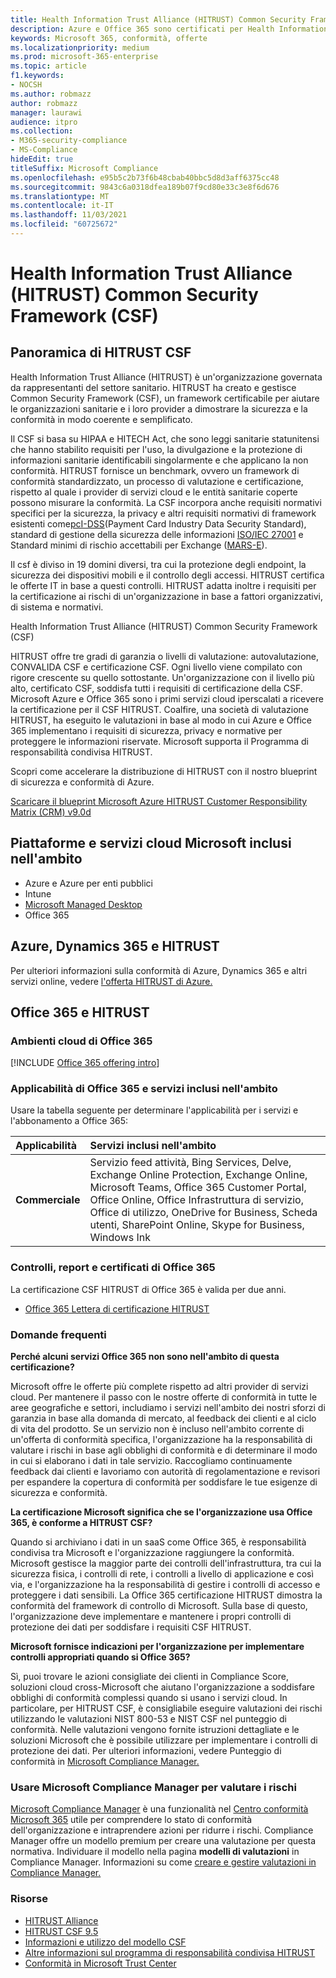 ```yaml
---
title: Health Information Trust Alliance (HITRUST) Common Security Framework (CSF)
description: Azure e Office 365 sono certificati per Health Information Trust Alliance (HITRUST) Common Security Framework (CSF).
keywords: Microsoft 365, conformità, offerte
ms.localizationpriority: medium
ms.prod: microsoft-365-enterprise
ms.topic: article
f1.keywords:
- NOCSH
ms.author: robmazz
author: robmazz
manager: laurawi
audience: itpro
ms.collection:
- M365-security-compliance
- MS-Compliance
hideEdit: true
titleSuffix: Microsoft Compliance
ms.openlocfilehash: e95b5c2b73f6b48cbab40bbc5d8d3aff6375cc48
ms.sourcegitcommit: 9843c6a0318dfea189b07f9cd80e33c3e8f6d676
ms.translationtype: MT
ms.contentlocale: it-IT
ms.lasthandoff: 11/03/2021
ms.locfileid: "60725672"
---
```

# <a name="health-information-trust-alliance-hitrust-common-security-framework-csf"></a>Health Information Trust Alliance (HITRUST) Common Security Framework (CSF)

## <a name="hitrust-csf-overview"></a>Panoramica di HITRUST CSF

Health Information Trust Alliance (HITRUST) è un'organizzazione governata da rappresentanti del settore sanitario. HITRUST ha creato e gestisce Common Security Framework (CSF), un framework certificabile per aiutare le organizzazioni sanitarie e i loro provider a dimostrare la sicurezza e la conformità in modo coerente e semplificato.

Il CSF si basa su HIPAA e HITECH Act, che sono leggi sanitarie statunitensi che hanno stabilito requisiti per l'uso, la divulgazione e la protezione di informazioni sanitarie identificabili singolarmente e che applicano la non conformità. HITRUST fornisce un benchmark, ovvero un framework di conformità standardizzato, un processo di valutazione e certificazione, rispetto al quale i provider di servizi cloud e le entità sanitarie coperte possono misurare la conformità. La CSF incorpora anche requisiti normativi specifici per la sicurezza, la privacy e altri requisiti normativi di framework esistenti come[pcI-DSS](https://www.microsoft.com/trustcenter/compliance/pci)(Payment Card Industry Data Security Standard), standard di gestione della sicurezza delle informazioni [ISO/IEC 27001](https://www.microsoft.com/trustcenter/compliance/iso-iec-27001) e Standard minimi di rischio accettabili per Exchange ([MARS-E](https://www.microsoft.com/trustcenter/compliance/mars-e)).

Il csf è diviso in 19 domini diversi, tra cui la protezione degli endpoint, la sicurezza dei dispositivi mobili e il controllo degli accessi. HITRUST certifica le offerte IT in base a questi controlli. HITRUST adatta inoltre i requisiti per la certificazione ai rischi di un'organizzazione in base a fattori organizzativi, di sistema e normativi.

Health Information Trust Alliance (HITRUST) Common Security Framework (CSF)

HITRUST offre tre gradi di garanzia o livelli di valutazione: autovalutazione, CONVALIDA CSF e certificazione CSF. Ogni livello viene compilato con rigore crescente su quello sottostante. Un'organizzazione con il livello più alto, certificato CSF, soddisfa tutti i requisiti di certificazione della CSF. Microsoft Azure e Office 365 sono i primi servizi cloud iperscalati a ricevere la certificazione per il CSF HITRUST. Coalfire, una società di valutazione HITRUST, ha eseguito le valutazioni in base al modo in cui Azure e Office 365 implementano i requisiti di sicurezza, privacy e normative per proteggere le informazioni riservate. Microsoft supporta il Programma di responsabilità condivisa HITRUST.

Scopri come accelerare la distribuzione di HITRUST con il nostro blueprint di sicurezza e conformità di Azure.

[Scaricare il blueprint Microsoft Azure HITRUST Customer Responsibility Matrix (CRM) v9.0d](https://servicetrust.microsoft.com/ViewPage/Blueprint?command=Download&downloadType=Document&downloadId=3ccde498-4761-4be0-be8b-cd8d379a3a4f&docTab=fc060920-cdb8-11e7-bacf-0bf52b09d912_Healthcare_Blueprint)

## <a name="microsoft-in-scope-cloud-platforms--services"></a>Piattaforme e servizi cloud Microsoft inclusi nell'ambito

- Azure e Azure per enti pubblici
- Intune
- [Microsoft Managed Desktop](/microsoft-365/managed-desktop/intro/compliance)
- Office 365

## <a name="azure-dynamics-365-and-hitrust"></a>Azure, Dynamics 365 e HITRUST

Per ulteriori informazioni sulla conformità di Azure, Dynamics 365 e altri servizi online, vedere [l'offerta HITRUST di Azure.](/azure/compliance/offerings/offering-hitrust)

## <a name="office-365-and-hitrust"></a>Office 365 e HITRUST

### <a name="office-365-cloud-environments"></a>Ambienti cloud di Office 365

[!INCLUDE [Office 365 offering intro](../includes/o365-offering-introduction.md)]

### <a name="office-365-applicability-and-in-scope-services"></a>Applicabilità di Office 365 e servizi inclusi nell'ambito

Usare la tabella seguente per determinare l'applicabilità per i servizi e l'abbonamento a Office 365:

| **Applicabilità** | **Servizi inclusi nell'ambito** |
|:------------------|:----------------------|
| **Commerciale** | Servizio feed attività, Bing Services, Delve, Exchange Online Protection, Exchange Online, Microsoft Teams, Office 365 Customer Portal, Office Online, Office Infrastruttura di servizio, Office di utilizzo, OneDrive for Business, Scheda utenti, SharePoint Online, Skype for Business, Windows Ink |

### <a name="office-365-audits-reports-and-certificates"></a>Controlli, report e certificati di Office 365

La certificazione CSF HITRUST di Office 365 è valida per due anni.

- [Office 365 Lettera di certificazione HITRUST](https://aka.ms/O365HITRUSTcertification)

### <a name="frequently-asked-questions"></a>Domande frequenti

**Perché alcuni servizi Office 365 non sono nell'ambito di questa certificazione?**

Microsoft offre le offerte più complete rispetto ad altri provider di servizi cloud. Per mantenere il passo con le nostre offerte di conformità in tutte le aree geografiche e settori, includiamo i servizi nell'ambito dei nostri sforzi di garanzia in base alla domanda di mercato, al feedback dei clienti e al ciclo di vita del prodotto. Se un servizio non è incluso nell'ambito corrente di un'offerta di conformità specifica, l'organizzazione ha la responsabilità di valutare i rischi in base agli obblighi di conformità e di determinare il modo in cui si elaborano i dati in tale servizio. Raccogliamo continuamente feedback dai clienti e lavoriamo con autorità di regolamentazione e revisori per espandere la copertura di conformità per soddisfare le tue esigenze di sicurezza e conformità.

**La certificazione Microsoft significa che se l'organizzazione usa Office 365, è conforme a HITRUST CSF?**

Quando si archiviano i dati in un saaS come Office 365, è responsabilità condivisa tra Microsoft e l'organizzazione raggiungere la conformità. Microsoft gestisce la maggior parte dei controlli dell'infrastruttura, tra cui la sicurezza fisica, i controlli di rete, i controlli a livello di applicazione e così via, e l'organizzazione ha la responsabilità di gestire i controlli di accesso e proteggere i dati sensibili. La Office 365 certificazione HITRUST dimostra la conformità del framework di controllo di Microsoft. Sulla base di questo, l'organizzazione deve implementare e mantenere i propri controlli di protezione dei dati per soddisfare i requisiti CSF HITRUST.

**Microsoft fornisce indicazioni per l'organizzazione per implementare controlli appropriati quando si Office 365?**

Sì, puoi trovare le azioni consigliate dei clienti in Compliance Score, soluzioni cloud cross-Microsoft che aiutano l'organizzazione a soddisfare obblighi di conformità complessi quando si usano i servizi cloud. In particolare, per HITRUST CSF, è consigliabile eseguire valutazioni dei rischi utilizzando le valutazioni NIST 800-53 e NIST CSF nel punteggio di conformità. Nelle valutazioni vengono fornite istruzioni dettagliate e le soluzioni Microsoft che è possibile utilizzare per implementare i controlli di protezione dei dati. Per ulteriori informazioni, vedere Punteggio di conformità in [Microsoft Compliance Manager.](/microsoft-365/compliance/compliance-manager)

### <a name="use-microsoft-compliance-manager-to-assess-your-risk"></a>Usare Microsoft Compliance Manager per valutare i rischi

[Microsoft Compliance Manager](/microsoft-365/compliance/compliance-manager) è una funzionalità nel [Centro conformità Microsoft 365](/microsoft-365/compliance/microsoft-365-compliance-center) utile per comprendere lo stato di conformità dell'organizzazione e intraprendere azioni per ridurre i rischi. Compliance Manager offre un modello premium per creare una valutazione per questa normativa. Individuare il modello nella pagina **modelli di valutazioni** in Compliance Manager. Informazioni su come [creare e gestire valutazioni in Compliance Manager.](/microsoft-365/compliance/compliance-manager-assessments)

### <a name="resources"></a>Risorse

- [HITRUST Alliance](https://hitrustalliance.net/)
- [HITRUST CSF 9.5](https://hitrustalliance.net/csf-license-agreement/)
- [Informazioni e utilizzo del modello CSF](https://hitrustalliance.net/understanding-leveraging-csf/)
- [Altre informazioni sul programma di responsabilità condivisa HITRUST](https://go.microsoft.com/fwlink/p/?linkid=2100268)
- [Conformità in Microsoft Trust Center](https://www.microsoft.com/trust-center/compliance/compliance-overview)
